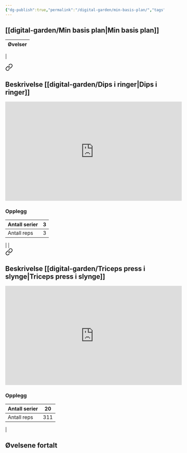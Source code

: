 ```yaml
---
{"dg-publish":true,"permalink":"/digital-garden/min-basis-plan/","tags":["private","digital-garden"]}
---
```


## [[digital-garden/Min basis plan\|Min basis plan]]



|                                                                     **Øvelser** |
| -------------------------------------------------------------- |
| 
<div class="transclusion internal-embed is-loaded"><a class="markdown-embed-link" href="/digital-garden/dips-i-ringer/#beskrivelse-dips-i-ringer" aria-label="Open link"><svg xmlns="http://www.w3.org/2000/svg" width="24" height="24" viewBox="0 0 24 24" fill="none" stroke="currentColor" stroke-width="2" stroke-linecap="round" stroke-linejoin="round" class="svg-icon lucide-link"><path d="M10 13a5 5 0 0 0 7.54.54l3-3a5 5 0 0 0-7.07-7.07l-1.72 1.71"></path><path d="M14 11a5 5 0 0 0-7.54-.54l-3 3a5 5 0 0 0 7.07 7.07l1.71-1.71"></path></svg></a><div class="markdown-embed">



## Beskrivelse [[digital-garden/Dips i ringer\|Dips i ringer]]
<iframe width="560" height="315" src="https://www.youtube.com/embed/rLFLal3vQww?start=11" frameborder="0" allowfullscreen></iframe>

### Opplegg

| Antall serier | 3   |
| ------------- | --- |
| Antall reps   | 3   |

</div></div>
                   |
| 
<div class="transclusion internal-embed is-loaded"><a class="markdown-embed-link" href="/digital-garden/triceps-press-i-slynge/#beskrivelse-triceps-press-i-slynge" aria-label="Open link"><svg xmlns="http://www.w3.org/2000/svg" width="24" height="24" viewBox="0 0 24 24" fill="none" stroke="currentColor" stroke-width="2" stroke-linecap="round" stroke-linejoin="round" class="svg-icon lucide-link"><path d="M10 13a5 5 0 0 0 7.54.54l3-3a5 5 0 0 0-7.07-7.07l-1.72 1.71"></path><path d="M14 11a5 5 0 0 0-7.54-.54l-3 3a5 5 0 0 0 7.07 7.07l1.71-1.71"></path></svg></a><div class="markdown-embed">



## Beskrivelse  [[digital-garden/Triceps press i slynge\|Triceps press i slynge]]

<iframe width="560" height="315" src="https://youtu.be/4Xhce_zqmys?start=5" frameborder="0" allowfullscreen></iframe>

### Opplegg

| Antall serier | 20   |
| ------------- | --- |
| Antall reps   | 311  |

</div></div>
 |



## Øvelsene fortalt







